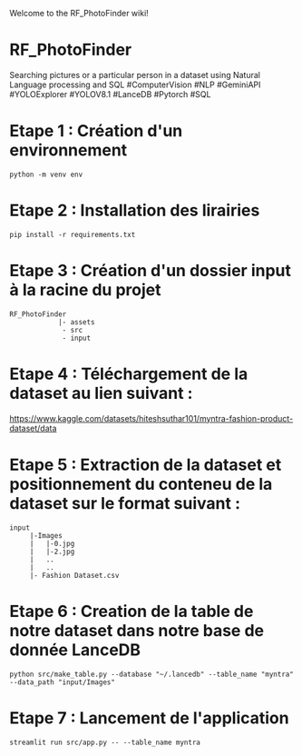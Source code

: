 Welcome to the RF_PhotoFinder wiki!
# RF_PhotoFinder
Searching pictures or a particular person in a dataset using Natural Language processing and SQL #ComputerVision #NLP #GeminiAPI #YOLOExplorer #YOLOV8.1 #LanceDB #Pytorch #SQL

# Etape 1 : Création d'un environnement
```
python -m venv env
```

# Etape 2 : Installation des lirairies
```
pip install -r requirements.txt
```

# Etape 3 : Création d'un dossier input à la racine du projet
```
RF_PhotoFinder 
            |- assets
             - src
             - input
```

# Etape 4 : Téléchargement de la dataset au lien suivant : 
 https://www.kaggle.com/datasets/hiteshsuthar101/myntra-fashion-product-dataset/data

# Etape 5 : Extraction de la dataset et positionnement du conteneu de la dataset sur le format suivant :
```
input
     |-Images
     |   |-0.jpg
     |   |-2.jpg
     |   ..
     |   ..
     |- Fashion Dataset.csv
```

# Etape 6 : Creation de la table de notre dataset dans notre base de donnée LanceDB

```
python src/make_table.py --database "~/.lancedb" --table_name "myntra" --data_path "input/Images" 
```

# Etape 7 : Lancement de l'application 

```
streamlit run src/app.py -- --table_name myntra
```
